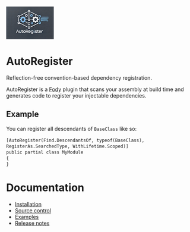 ![](./Images/logo-small.png)
# AutoRegister
Reflection-free convention-based dependency registration.

AutoRegister is a [Fody](https://github.com/Fody/Fody) plugin that scans your assembly at build time and
generates code to register your injectable dependencies.

## Example
You can register all descendants of `BaseClass` like so:
```x#
[AutoRegister(Find.DescendantsOf, typeof(BaseClass), RegisterAs.SearchedType, WithLifetime.Scoped)]
public partial class MyModule
{
}
```

# Documentation
* [Installation](./Docs/installation.md)
* [Source control](./Docs/source-control.md)
* [Examples](./Docs/examples.md)
* [Release notes](./Docs/releases.md)
